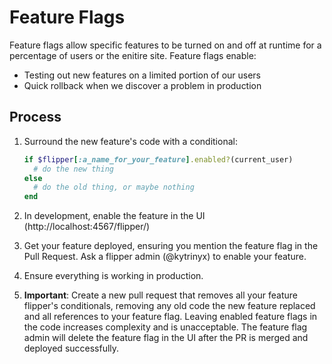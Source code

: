 Feature Flags
=============

Feature flags allow specific features to be turned on and off at runtime for a
percentage of users or the enitire site. Feature flags enable:

- Testing out new features on a limited portion of our users
- Quick rollback when we discover a problem in production

Process
-------

1. Surround the new feature's code with a conditional:

    ```ruby
    if $flipper[:a_name_for_your_feature].enabled?(current_user)
      # do the new thing
    else
      # do the old thing, or maybe nothing
    end
    ```

2. In development, enable the feature in the UI (http://localhost:4567/flipper/)
3. Get your feature deployed, ensuring you mention the feature flag in the Pull
   Request. Ask a flipper admin (@kytrinyx) to enable your feature.
4. Ensure everything is working in production.
5. **Important**: Create a new pull request that removes all your feature flipper's
   conditionals, removing any old code the new feature replaced and all references to
   your feature flag. Leaving enabled feature flags in the code increases complexity
   and is unacceptable. The feature flag admin will delete the feature flag in the UI
   after the PR is merged and deployed successfully.
